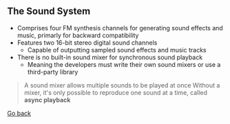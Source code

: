 ## The Sound System

- Comprises four FM synthesis channels for generating sound effects and music, primarly for backward compatibility
- Features two 16-bit stereo digital sound channels
  - Capable of outputting sampled sound effects and music tracks
- There is no built-in sound mixer for synchronous sound playback
  - Meaning the developers must write their own sound mixers or use a third-party library

> A sound mixer allows multiple sounds to be played at once
> Without a mixer, it's only possible to reproduce one sound at a time, called **async playback** 

[Go back](https://goiabada.github.io/docs/sections/overview/index)